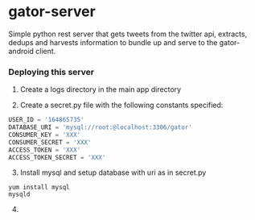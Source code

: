 gator-server
============

Simple python rest server that gets tweets from the twitter api, extracts, dedups and harvests information to bundle up and serve to the gator-android client.

### Deploying this server

1) Create a logs directory in the main app directory

2) Create a secret.py file with the following constants specified:

```python
USER_ID = '164865735'
DATABASE_URI = 'mysql://root:@localhost:3306/gator'
CONSUMER_KEY = 'XXX'
CONSUMER_SECRET = 'XXX'
ACCESS_TOKEN = 'XXX'
ACCESS_TOKEN_SECRET = 'XXX'
```

3) Install mysql and setup database with uri as in secret.py

```
yum install mysql
mysqld
```

4)